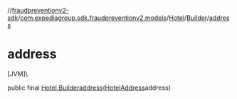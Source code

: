 //[fraudpreventionv2-sdk](../../../../index.md)/[com.expediagroup.sdk.fraudpreventionv2.models](../../index.md)/[Hotel](../index.md)/[Builder](index.md)/[address](address.md)

# address

[JVM]\

public final [Hotel.Builder](index.md)[address](address.md)([HotelAddress](../../-hotel-address/index.md)address)
